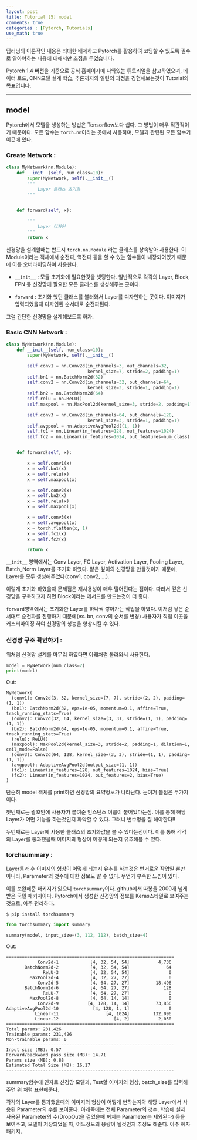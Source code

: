 ```yaml
---
layout: post
title: Tutorial [5] model
comments: true
categories : [Pytorch, Tutorials]
use_math: true
---
```



딥러닝의 이론적인 내용은 최대한 배제하고 Pytorch를 활용하여 코딩할 수 있도록 필수로 알아야하는 내용에 대해서만 초점을 두었습니다. 

Pytorch 1.4 버전을 기준으로 공식 홈페이지에 나와있는 튜토리얼을 참고하였으며, 데이터 로드, CNN모델 설계 학습, 추론까지의 일련의 과정을 경험해보는것이 Tutorial의 목표입니다.

<hr>

## model

Pytorch에서 모델을 생성하는 방법은 Tensorflow보다 쉽다. 그 방법이 매우 직관적이기 때문이다. 모든 함수는 `torch.nn`이라는 곳에서 사용하며, 모델과 관련된 모든 함수가 이곳에 있다.

### Create Network : 

```python
class MyNetwork(nn.Module):
    def __init__(self, num_class=10):
        super(MyNetwork, self).__init__()
        """
            Layer 클래스 초기화
        """


    def forward(self, x):

        """
            Layer 디자인
        """
        return x
```

신경망을 설계할때는 반드시 `torch.nn.Module` 라는 클래스를 상속받아 사용한다. 이 Module이라는 객체에서 순전파, 역전파 등을 할 수 있는 함수들이 내장되어있기 때문에 이를 오버라이딩하여 사용한다.

- `__init__` : 모듈 초기화에 필요한것을 셋팅한다. 일반적으로 각각의 Layer, Block, FPN 등 신경망에 필요한 모든 클래스를 생성해주는 곳이다.

- `forward` : 초기화 했던 클래스를 불러와서 Layer를 디자인하는 곳이다. 이미지가 입력되었을때 디자인된 순서대로 순전파된다.

그럼 간단한 신경망을 설계해보도록 하자.

### Basic CNN Network : 

```python
class MyNetwork(nn.Module):
    def __init__(self, num_class=10):
        super(MyNetwork, self).__init__()

        self.conv1 = nn.Conv2d(in_channels=3, out_channels=32,
                               kernel_size=7, stride=2, padding=1)
        self.bn1 = nn.BatchNorm2d(32)
        self.conv2 = nn.Conv2d(in_channels=32, out_channels=64,
                               kernel_size=3, stride=1, padding=1)
        self.bn2 = nn.BatchNorm2d(64)
        self.relu = nn.ReLU()
        self.maxpool = nn.MaxPool2d(kernel_size=3, stride=2, padding=1)

        self.conv3 = nn.Conv2d(in_channels=64, out_channels=128,
                               kernel_size=3, stride=1, padding=1)
        self.avgpool = nn.AdaptiveAvgPool2d((1, 1))
        self.fc1 = nn.Linear(in_features=128, out_features=1024)
        self.fc2 = nn.Linear(in_features=1024, out_features=num_class)


    def forward(self, x):

        x = self.conv1(x)
        x = self.bn1(x)
        x = self.relu(x)
        x = self.maxpool(x)

        x = self.conv2(x)
        x = self.bn2(x)
        x = self.relu(x)
        x = self.maxpool(x)

        x = self.conv3(x)
        x = self.avgpool(x)
        x = torch.flatten(x, 1)
        x = self.fc1(x)
        x = self.fc2(x)

        return x
```

`__init__` 영역에서는 Conv Layer, FC Layer, Activation Layer, Pooling Layer, Batch_Norm Layer를 초기화 하였다. 얕은 깊이의 신경망을 만들것이기 때문에, Layer를 모두 생성해주었다(conv1, conv2, ...).

이렇게 초기화 하였을때 문제점은 재사용성이 매우 떨어진다는 점이다. 따라서 깊은 신경망을 구축하고자 하면 Block이라는 메서드를 만드는것이 더 좋다.

`forward`영역에서는 초기화한 Layer를 하나씩 쌓아가는 작업을 하였다. 이처럼 쌓은 순서대로 순전파를 진행하기 때문에(ex. bn, conv의 순서를 변경) 사용자가 직접 이곳을 커스터마이징 하여 신경망의 성능을 향상시킬 수 있다.

### 신경망 구조 확인하기 : 

위처럼 신경망 설계를 마무리 하였다면 아래처럼 불러와서 사용한다.

```Python
model = MyNetwork(num_class=2)
print(model)
```
Out:
```
MyNetwork(
  (conv1): Conv2d(3, 32, kernel_size=(7, 7), stride=(2, 2), padding=(1, 1))
  (bn1): BatchNorm2d(32, eps=1e-05, momentum=0.1, affine=True, track_running_stats=True)
  (conv2): Conv2d(32, 64, kernel_size=(3, 3), stride=(1, 1), padding=(1, 1))
  (bn2): BatchNorm2d(64, eps=1e-05, momentum=0.1, affine=True, track_running_stats=True)
  (relu): ReLU()
  (maxpool): MaxPool2d(kernel_size=3, stride=2, padding=1, dilation=1, ceil_mode=False)
  (conv3): Conv2d(64, 128, kernel_size=(3, 3), stride=(1, 1), padding=(1, 1))
  (avgpool): AdaptiveAvgPool2d(output_size=(1, 1))
  (fc1): Linear(in_features=128, out_features=1024, bias=True)
  (fc2): Linear(in_features=1024, out_features=2, bias=True)
)
```

단순히 model 객체를 print하면 신경망의 요약정보가 나타난다. 눈여겨 볼점은 두가지이다.

첫번째로는 괄호안에 사용자가 붙여준 인스턴스 이름이 붙어있다는점. 이를 통해 해당 Layer가 어떤 기능을 하는것인지 파악할 수 있다. 그러니 변수명을 잘 해야한다!!

두번째로는 Layer에 사용한 클래스의 초기화값을 볼 수 있다는점이다. 이를 통해 각각의 Layer를 통과했을때 이미지의 형상이 어떻게 되는지 유추해볼 수 있다.

### torchsummary :

Layer통과 후 이미지의 형상이 어떻게 되는지 유추를 하는것은 번거로운 작업일 뿐만 아니라, Parameter의 갯수에 대한 정보도 알 수 없다. 무언가 부족한 느낌이 있다.

이를 보완해준 패키지가 있으니 `torchsummary`이다. github에서 따봉을 2000개 넘게 받은 국민 패키지이다. Pytorch에서 생성한 신경망의 정보를 Keras스타일로 보여주는것으로, 아주 편리하다.

```Shell
$ pip install torchsummary
```
```python
from torchsummary import summary

summary(model, input_size=(3, 112, 112), batch_size=4)
```
Out:
```
================================================================
            Conv2d-1            [4, 32, 54, 54]           4,736
       BatchNorm2d-2            [4, 32, 54, 54]              64
              ReLU-3            [4, 32, 54, 54]               0
         MaxPool2d-4            [4, 32, 27, 27]               0
            Conv2d-5            [4, 64, 27, 27]          18,496
       BatchNorm2d-6            [4, 64, 27, 27]             128
              ReLU-7            [4, 64, 27, 27]               0
         MaxPool2d-8            [4, 64, 14, 14]               0
            Conv2d-9           [4, 128, 14, 14]          73,856
AdaptiveAvgPool2d-10             [4, 128, 1, 1]               0
           Linear-11                  [4, 1024]         132,096
           Linear-12                     [4, 2]           2,050
================================================================
Total params: 231,426
Trainable params: 231,426
Non-trainable params: 0
----------------------------------------------------------------
Input size (MB): 0.57
Forward/backward pass size (MB): 14.71
Params size (MB): 0.88
Estimated Total Size (MB): 16.17
----------------------------------------------------------------
```

summary함수에 인자로 신경망 모델과, Test할 이미지의 형상, batch_size를 입력해주면 위 처럼 표현해준다.

각각의 Layer를 통과했을때의 이미지의 형상이 어떻게 변하는지와 해당 Layer에서 사용된 Parameter의 수를 보여준다. 아래쪽에는 전체 Parameter의 갯수, 학습에 실제 사용된 Parameter의 수(DropOut을 걸었을때 꺼지는 Parameter는 제외된다) 등을 보여주고, 모델이 저장되었을 때, 어느정도의 용량이 될것인지 추정도 해준다. 아주 혜자 패키지.  
